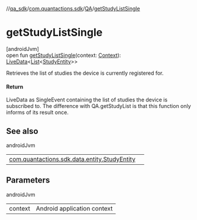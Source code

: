 //[qa_sdk](../../../index.md)/[com.quantactions.sdk](../index.md)/[QA](index.md)/[getStudyListSingle](get-study-list-single.md)

# getStudyListSingle

[androidJvm]\
open fun [getStudyListSingle](get-study-list-single.md)(context: [Context](https://developer.android.com/reference/kotlin/android/content/Context.html)): [LiveData](https://developer.android.com/reference/kotlin/androidx/lifecycle/LiveData.html)<[List](https://developer.android.com/reference/kotlin/java/util/List.html)<[StudyEntity](../../com.quantactions.sdk.data.entity/-study-entity/index.md)>>

Retrieves the list of studies the device is currently registered for.

#### Return

LiveData as SingleEvent containing the list of studies the device is subscribed to. The difference with QA.getStudyList is that this function only informs of its result once.

## See also

androidJvm

| | |
|---|---|
| [com.quantactions.sdk.data.entity.StudyEntity](../../com.quantactions.sdk.data.entity/-study-entity/index.md) |  |

## Parameters

androidJvm

| | |
|---|---|
| context | Android application context |
